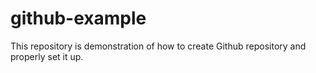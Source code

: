 # github-example
This repository is demonstration of how to create Github repository and properly set it up.
